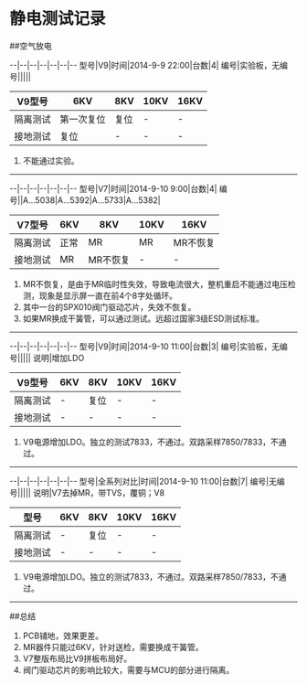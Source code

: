 <head>
<title>MarkDown File</title>
<meta http-equiv="content-type" content="text/html; charset=UTF-8">
<link href="mkd.css" rel="stylesheet" type="text/css">
</head>

静电测试记录
========================

##空气放电

--|--|--|--|--|--|--
型号|V9|时间|2014-9-9 22:00|台数|4|
编号|实验板，无编号|||||


V9型号|6KV|8KV|10KV|16KV
--|--|--|--|--
隔离测试|第一次复位|复位|-|-
接地测试|复位|-|-|-


1. 不能通过实验。

---

--|--|--|--|--|--|--
型号|V7|时间|2014-9-10 9:00|台数|4|
编号||A...5038|A...5392|A...5733|A...5382|


V7型号|6KV|8KV|10KV|16KV
--|--|--|--|--
隔离测试|正常|MR|MR|MR不恢复
接地测试|MR|MR不恢复|-|-


1. MR不恢复，是由于MR临时性失效，导致电流很大，整机重启不能通过电压检测，现象是显示屏一直在前4个8字处循环。
1. 其中一台的SPX010阀门驱动芯片，失效不恢复。
1. 如果MR换成干簧管，可以通过测试。远超过国家3级ESD测试标准。

---

--|--|--|--|--|--|--
型号|V9|时间|2014-9-10 11:00|台数|3|
编号|实验板，无编号|||||
说明|增加LDO


V9型号|6KV|8KV|10KV|16KV
--|--|--|--|--
隔离测试|-|复位|-|-
接地测试|-|-|-|-


1. V9电源增加LDO。独立的测试7833，不通过。双路采样7850/7833，不通过。

---

--|--|--|--|--|--|--
型号|全系列对比|时间|2014-9-10 11:00|台数|7|
编号|无编号|||||
说明|V7去掉MR，带TVS，覆铜；V8


型号|6KV|8KV|10KV|16KV
--|--|--|--|--
隔离测试|-|复位|-|-
接地测试|-|-|-|-


1. V9电源增加LDO。独立的测试7833，不通过。双路采样7850/7833，不通过。

---

##总结

1. PCB铺地，效果更差。
1. MR器件只能过6KV，针对送检，需要换成干簧管。
1. V7整版布局比V9拼板布局好。
1. 阀门驱动芯片的影响比较大，需要与MCU的部分进行隔离。

